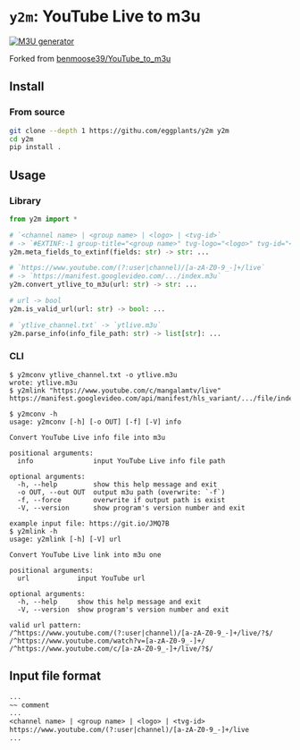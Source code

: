 # `y2m`: YouTube Live to m3u

[![M3U generator](https://github.com/eggplants/y2m/actions/workflows/update.yml/badge.svg)](https://github.com/eggplants/y2m/actions/workflows/update.yml)

Forked from [benmoose39/YouTube_to_m3u](https://github.com/benmoose39/YouTube_to_m3u)

## Install

### From source

```bash
git clone --depth 1 https://githu.com/eggplants/y2m y2m
cd y2m
pip install .
```

<!--
## From PyPI

```shellsession
$ pip install y2m
```
-->

## Usage

### Library

```python
from y2m import *

# `<channel name> | <group name> | <logo> | <tvg-id>`
# -> `#EXTINF:-1 group-title="<group name>" tvg-logo="<logo>" tvg-id="<tvg-id>", <channel name>`
y2m.meta_fields_to_extinf(fields: str) -> str: ...

# `https://www.youtube.com/(?:user|channel)/[a-zA-Z0-9_-]+/live`
# -> `https://manifest.googlevideo.com/.../index.m3u`
y2m.convert_ytlive_to_m3u(url: str) -> str: ...

# url -> bool
y2m.is_valid_url(url: str) -> bool: ...

# `ytlive_channel.txt` -> `ytlive.m3u`
y2m.parse_info(info_file_path: str) -> list[str]: ...
```

### CLI

```shellsession
$ y2mconv ytlive_channel.txt -o ytlive.m3u
wrote: ytlive.m3u
$ y2mlink "https://www.youtube.com/c/mangalamtv/live"
https://manifest.googlevideo.com/api/manifest/hls_variant/.../file/index.m3u
```

```shellsession
$ y2mconv -h
usage: y2mconv [-h] [-o OUT] [-f] [-V] info

Convert YouTube Live info file into m3u

positional arguments:
  info               input YouTube Live info file path

optional arguments:
  -h, --help         show this help message and exit
  -o OUT, --out OUT  output m3u path (overwrite: `-f`)
  -f, --force        overwrite if output path is exist
  -V, --version      show program's version number and exit

example input file: https://git.io/JMQ7B
$ y2mlink -h
usage: y2mlink [-h] [-V] url

Convert YouTube Live link into m3u one

positional arguments:
  url            input YouTube url

optional arguments:
  -h, --help     show this help message and exit
  -V, --version  show program's version number and exit

valid url pattern:
/^https://www.youtube.com/(?:user|channel)/[a-zA-Z0-9_-]+/live/?$/
/^https://www.youtube.com/watch?v=[a-zA-Z0-9_-]+/
/^https://www.youtube.com/c/[a-zA-Z0-9_-]+/live/?$/
```

## Input file format

```txt
...
~~ comment
...
<channel name> | <group name> | <logo> | <tvg-id>
https://www.youtube.com/(?:user|channel)/[a-zA-Z0-9_-]+/live
...
```
